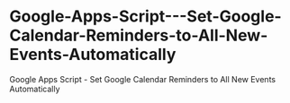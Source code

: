 # Google-Apps-Script---Set-Google-Calendar-Reminders-to-All-New-Events-Automatically
Google Apps Script - Set Google Calendar Reminders to All New Events Automatically
